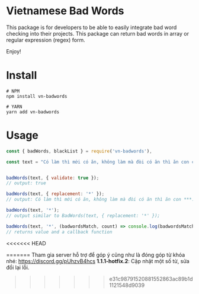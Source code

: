 
# Vietnamese Bad Words
This package is for developers to be able to easily integrate bad word checking into their projects.
This package can return bad words in array or regular expression (regex) form.

Enjoy!

Install
=======

	# NPM
    npm install vn-badwords

	# YARN
	yarn add vn-badwords


Usage
=====

```js
const { badWords, blackList } = require('vn-badwords'),

const text = "Có làm thì mới có ăn, không làm mà đòi có ăn thì ăn con cặc.";


badWords(text, { validate: true });
// output: true

badWords(text, { replacement: '*' });
// output: Có làm thì mới có ăn, không làm mà đòi có ăn thì ăn con ***.

badWords(text, '*');
// output similar to BadWords(text, { replacement: '*' });

badWords(text, '*', (badwordsMatch, count) => console.log(badwordsMatch, count));
// returns value and a callback function
```
<<<<<<< HEAD

=======
Tham gia server hỗ trợ để góp ý cũng như là đóng góp từ khóa nhé: https://discord.gg/pUhzvB4hcs
**1.1.1-hotfix.2**: Cập nhật một số từ, sửa đổi lại lỗi.
>>>>>>> e31c98791520881552863ac89b1d1121548d9039

